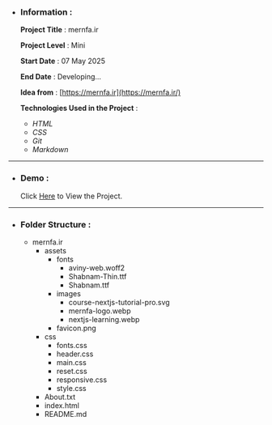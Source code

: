 - ### Information :

  **Project Title** : mernfa.ir

  **Project Level** : Mini

  **Start Date** : 07 May 2025

  **End Date** : Developing...

  **Idea from** : [https://mernfa.ir](https://mernfa.ir/)

  **Technologies Used in the Project** :

  - _HTML_
  - _CSS_
  - _Git_
  - _Markdown_

---

- ### Demo :

  Click [Here](https://hojjatgholamzadeh1997.github.io/mernfa.ir/) to View the Project.

---

- ### Folder Structure :

  - mernfa.ir
    - assets
      - fonts
        - aviny-web.woff2
        - Shabnam-Thin.ttf
        - Shabnam.ttf
      - images
        - course-nextjs-tutorial-pro.svg
        - mernfa-logo.webp
        - nextjs-learning.webp
      - favicon.png
    - css
      - fonts.css
      - header.css
      - main.css
      - reset.css
      - responsive.css
      - style.css
    - About.txt
    - index.html
    - README.md
